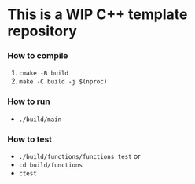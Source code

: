 # This is a WIP C++ template repository

### How to compile
1. `cmake -B build`
2. `make -C build -j $(nproc)`

### How to run
- `./build/main`

### How to test
- `./build/functions/functions_test`
or
- `cd build/functions`
- `ctest`
